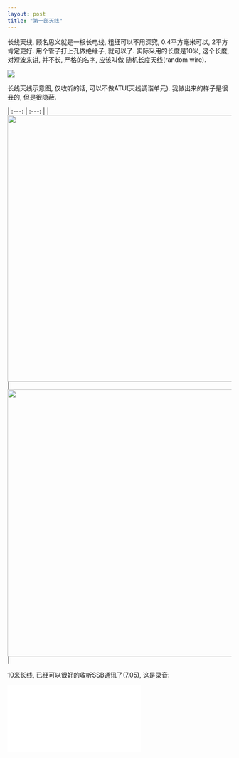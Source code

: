 ```yaml
---
layout: post
title: "第一部天线"
---
```


长线天线, 顾名思义就是一根长电线, 粗细可以不用深究, 0.4平方毫米可以, 2平方肯定更好. 用个管子打上孔做绝缘子, 就可以了. 实际采用的长度是10米, 这个长度, 对短波来讲, 并不长, 严格的名字, 应该叫做 随机长度天线(random wire).

![]({{site.baseurl}}/images/long-wire-attenna.jpg)

        
长线天线示意图, 仅收听的话, 可以不做ATU(天线调谐单元). 我做出来的样子是很丑的, 但是很隐蔽.
        
| :---: | :---: |
|<img src="{{site.baseurl}}/images/longwire-window.jpg"  width="600" />|<img src="{{site.baseurl}}/images/longwire-tree.jpg"  width="600" />|


10米长线, 已经可以很好的收听SSB通讯了(7.05), 这是录音:


<iframe src="//player.bilibili.com/player.html?aid=242679276&bvid=BV1oe411x7Be&cid=176548626&page=1" scrolling="no" border="0" frameborder="no" framespacing="0" allowfullscreen="true" align="center"> </iframe>

